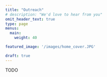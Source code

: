 ```yaml
---
title: "Outreach"
# description: "We'd love to hear from you"
omit_header_text: true
type: page
menus:
  main:
    weight: 40

featured_image: '/images/home_cover.JPG'

draft: true
---
```


TODO